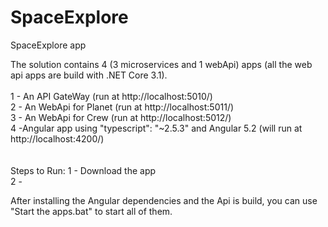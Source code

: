 # SpaceExplore

SpaceExplore app

The solution contains 4 (3 microservices and 1 webApi) apps (all the web api apps are build with .NET Core 3.1).</br></br>
1 - An API GateWay (run at http://localhost:5010/)</br>
2 - An WebApi for Planet (run at http://localhost:5011/)</br>
3 - An WebApi for Crew (run at http://localhost:5012/)</br>
4 -Angular app using "typescript": "~2.5.3" and Angular 5.2
(will run at http://localhost:4200/)</br>
</br></br>
Steps to Run:
1 - Download the app</br>
2 - 

After installing the Angular dependencies and the Api is build, you can use "Start the apps.bat" to start all of them.
